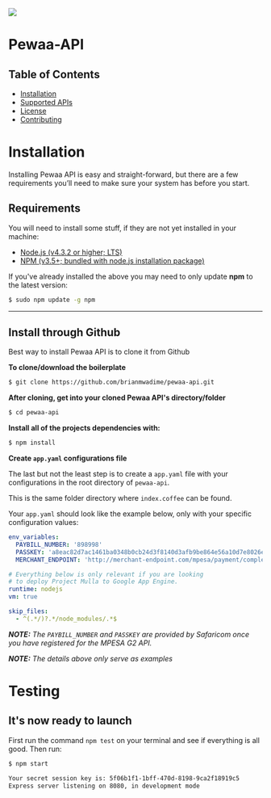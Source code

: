 ![](http://www.pewaa.com/img/core-img/logo.png)
# Pewaa-API

## Table of Contents

* [Installation](#Installation)
* [Supported APIs](#supported-apis)
* [License](#license)
* [Contributing](#contributing)

# Installation

Installing Pewaa API is easy and straight-forward, but there are a few requirements you’ll need
to make sure your system has before you start.

## Requirements

You will need to install some stuff, if they are not yet installed in your machine:

* [Node.js (v4.3.2 or higher; LTS)](http://nodejs.org)
* [NPM (v3.5+; bundled with node.js installation package)](https://docs.npmjs.com/getting-started/installing-node#updating-npm)

If you've already installed the above you may need to only update **npm** to the latest version:

```bash
$ sudo npm update -g npm
```

---

## Install through Github

Best way to install Pewaa API is to clone it from Github

**To clone/download the boilerplate**

```bash
$ git clone https://github.com/brianmwadime/pewaa-api.git
```

**After cloning, get into your cloned Pewaa API's directory/folder**

```bash
$ cd pewaa-api
```

**Install all of the projects dependencies with:**

```bash
$ npm install
```

__Create `app.yaml` configurations file__

The last but not the least step is to create a `app.yaml` file with your configurations in the root
directory of `pewaa-api`.

This is the same folder directory where `index.coffee` can be found.

Your `app.yaml` should look like the example below, only with your specific configuration values:

```yaml
env_variables:
  PAYBILL_NUMBER: '898998'
  PASSKEY: 'a8eac82d7ac1461ba0348b0cb24d3f8140d3afb9be864e56a10d7e8026eaed66'
  MERCHANT_ENDPOINT: 'http://merchant-endpoint.com/mpesa/payment/complete'

# Everything below is only relevant if you are looking
# to deploy Project Mulla to Google App Engine.
runtime: nodejs
vm: true

skip_files:
  - ^(.*/)?.*/node_modules/.*$
```

*__NOTE:__ The `PAYBILL_NUMBER` and `PASSKEY` are provided by Safaricom once you have registered for the MPESA G2 API.*

*__NOTE:__ The details above only serve as examples*

# Testing

## It's now ready to launch

First run the command `npm test` on your terminal and see if everything is all good. Then run:

```bash
$ npm start

Your secret session key is: 5f06b1f1-1bff-470d-8198-9ca2f18919c5
Express server listening on 8080, in development mode
```
